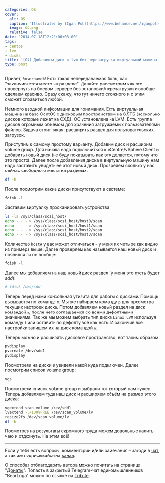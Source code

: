 ```yaml
---
categories: OS
cover:
  alt: OS
  caption: 'Illustrated by [Igan Pol](https://www.behance.net/iganpol)'
  image: OS.png
  relative: false
date: "2018-07-18T12:29:00+03:00"
tags:
- centos
- lvm
- disks
title: '[OS] Добавляем диск в lvm без перезагрузки виртуальной машины'
type: post
---
```


Привет, `%username%`! Есть такая непередаваемая боль, как "заканчивается место на разделе". Давайте рассмотрим как это провернуть на боевом сервере без остановки/перезагрузки и вообще сделаем красиво. Сразу скажу, что тут ничего сложного и с этим сможет справиться любой.

Немного вводной информации для понимания. Есть виртуальная машина на базе CentOS с дисковым пространством на 6.5ТБ (несколько дисков которые лежат на СХД). ОС установлена на LVM. Есть группа дисков огромным объёмом для хранения загружаемых пользователями файлов. Задача стоит такая: расширить раздел для пользовательских загрузок.

Приступим к самому простому варианту. Добавим диск и расширим volume group. Для начала надо подключиться к vCentre/vSphere Client и добавить новый диск (не буду показывать как это делается, потому что это просто). Далее после добавления диска в виртуальную машину нам надо заставить увидеть её этот новый диск. Провреяем сколько у нас сейчас свободного места на разделах:

```bash
df -h
```

После посмотрим какие диски присутствуют в системе:

```bash
fdisk -l
```

Заставим виртуалку просканировать устройства:

```bash
ls -la /sys/class/scsi_host/
echo - - - > /sys/class/scsi_host/host0/scan
echo - - - > /sys/class/scsi_host/host1/scan
echo - - - > /sys/class/scsi_host/host2/scan
echo - - - > /sys/class/scsi_host/host3/scan
```

Количество `host#` у вас может отличаться - у меня их четыре как видно из примера выше. Далее проверяем как называется наш новый диск и появился ли он вообще:

```bash
fdisk -l
```

Далее мы добавляем на наш новый диск раздел (у меня это пусть будет *sdd*):

```bash
# fdisk /dev/sdd
```

Теперь перед нами консольная утилита для работы с дисками. Помощь вызывается по команде `m`. Мы же набираем команду `p` для просмотра текущих настроек диска. Потом добавляем новый раздел на диск командой `n`, после чего соглашаемся со всеми дефолтными значениями. Так же мы можем выбрать тип диска `Linux LVM` используя команду `t` или оставить по дефолту всё как есть. И закончив все настройки запишем их на диск командой `w`.

Теперь можно и расширять дисковое пространство, вот таким образом:

```bash
pvdisplay
pvcreate /dev/sdd1
pvdisplay
```

Посмотрели на диски и увидели какой куда подключен. Далее посмотрим список volume group:

```bash
vgs
```

Посмотрели список volume group и выбрали тот который нам нужен. Теперь добавляем туда наш диск и расширяем объём на размер этого диска:

```bash
vgextend scan_volume /dev/sdd1
lvextend -l+100%FREE /dev/scan_volume/lv
resize2fs /dev/scan_volume/lv
df -h
```

Посмотрев на результаты скромного труда можем довольные налить чаю и отдохнуть. На этом всё!

---

Если у тебя есть вопросы, комментарии и/или замечания – заходи в [чат](https://ttttt.me/jtprogru_chat), а так же подписывайся на [канал](https://ttttt.me/jtprogru_channel).

О способах отблагодарить автора можно почитать на странице "[Донаты](https://jtprog.ru/donations/)". Попасть в закрытый Telegram-чат единомышленников "BearLoga" можно по ссылке на [Tribute](https://web.tribute.tg/s/oRV).
